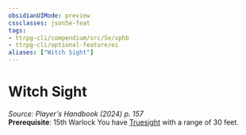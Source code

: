 ```yaml
---
obsidianUIMode: preview
cssclasses: json5e-feat
tags:
- ttrpg-cli/compendium/src/5e/xphb
- ttrpg-cli/optional-feature/ei
aliases: ["Witch Sight"]
---
```

# Witch Sight
*Source: Player's Handbook (2024) p. 157*  
**Prerequisite**: 15th Warlock
You have [Truesight](3-Mechanics/CLI/rules/senses.md#Truesight) with a range of 30 feet.